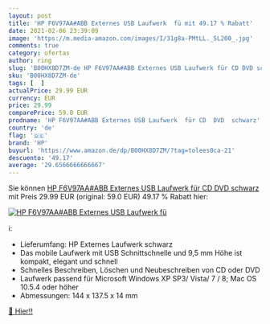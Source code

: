 ```yaml
---
layout: post
title: 'HP F6V97AA#ABB Externes USB Laufwerk  fü mit 49.17 % Rabatt'
date: 2021-02-06 23:39:09
image: 'https://m.media-amazon.com/images/I/31g8a-PMtLL._SL200_.jpg'
comments: true
category: ofertas
author: ring
slug: 'B00HX8D7ZM-de HP F6V97AA#ABB Externes USB Laufwerk für CD DVD schwarz'
sku: 'B00HX8D7ZM-de'
tags: [  ]
actualPrice: 29.99 EUR
currency: EUR
price: 29.99
comparePrice: 59.0 EUR
prodname: 'HP F6V97AA#ABB Externes USB Laufwerk  für CD  DVD  schwarz'
country: 'de'
flag: '🇩🇪'
brand: 'HP'
buyurl: 'https://www.amazon.de/dp/B00HX8D7ZM/?tag=tolees0ca-21'
descuento: '49.17'
average: '29.6566666666667'
---
```


Sie können [HP F6V97AA#ABB Externes USB Laufwerk  für CD  DVD  schwarz](https://www.amazon.de/dp/B00HX8D7ZM/?tag=tolees0ca-21) mit Preis 29.99 EUR (original: 59.0 EUR) 49.17 % Rabatt hier:

[![HP F6V97AA#ABB Externes USB Laufwerk  fü](https://m.media-amazon.com/images/I/31g8a-PMtLL._SL200_.jpg)](https://www.amazon.de/dp/B00HX8D7ZM/?tag=tolees0ca-21)

ℹ️:

- Lieferumfang: HP Externes Laufwerk schwarz
- Das mobile Laufwerk mit USB Schnittschnelle und 9,5 mm Höhe ist kompakt, elegant und schnell
- Schnelles Beschreiben, Löschen und Neubeschreiben von CD oder DVD
- Laufwerk passend für Microsoft Windows XP SP3/ Vista/ 7 / 8; Mac OS 10.5.4 oder höher
- Abmessungen: 144 x 137.5 x 14 mm

[🛒 Hier!!](https://www.amazon.de/dp/B00HX8D7ZM/?tag=tolees0ca-21)
